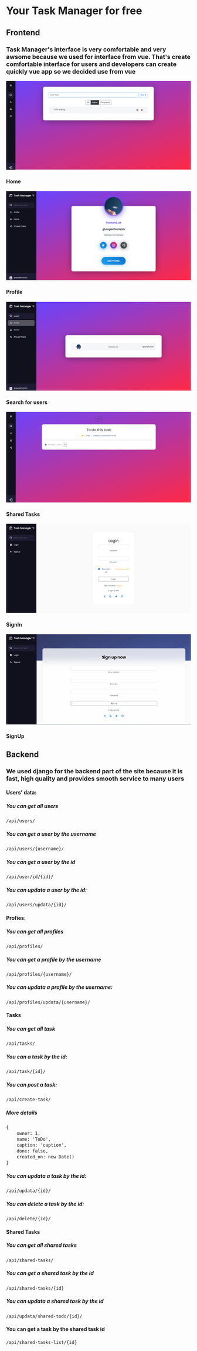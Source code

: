 # Your Task Manager for free

## Frontend
### Task Manager's interface is very comfortable and very awsome because we used for interface from vue. That's create comfortable interface for users and developers can create quickly vue app so we decided use from vue

![home](<static/screenshots/Skrinshot 2023-09-06 184638.png>)
#### Home
![profile](<static/screenshots/Skrinshot 2023-09-06 184727.png>)
#### Profile
![search](<static/screenshots/Skrinshot 2023-09-06 185106.png>)
#### Search for users
![sharedtasks](<static/screenshots/Skrinshot 2023-09-06 185047.png>)
#### Shared Tasks
![login](<static/screenshots/Skrinshot 2023-09-06 185407.png>)
#### SignIn
![signup](<static/screenshots/Skrinshot 2023-09-06 185424.png>)
#### SignUp

## Backend
### We used django for the backend part of the site because it is fast, high quality and provides smooth service to many users

#### Users' data:
##### You can get all users
    /api/users/

##### You can get a user by the username
    /api/users/{username}/

##### You can get a user by the id
    /api/user/id/{id}/
    
##### You can updata a user by the id:
    /api/users/updata/{id}/

#### Profies:

##### You can get all profiles
    /api/profiles/

##### You can get a profile by the username
    /api/profiles/{username}/

##### You can updata a profile by the username:
    /api/profiles/updata/{username}/

#### Tasks

##### You can get all task
    /api/tasks/

##### You can a task by the id:
    /api/task/{id}/

##### You can post a task:
    /api/create-task/

##### More details
    {
        owner: 1,
        name: 'ToDo',
        caption: 'caption',
        done: false,
        created_on: new Date()
    }

##### You can updata a task by the id:
    /api/updata/{id}/

##### You can delete a task by the id:
    /api/delete/{id}/

#### Shared Tasks

##### You can get all shared tasks
    /api/shared-tasks/

##### You can get a shared task by the id
    /api/shared-tasks/{id}

##### You can updata a shared task by the id
    /api/updata/shared-todo/{id}/

#### You can get a task by the shared task id
    /api/shared-tasks-list/{id}